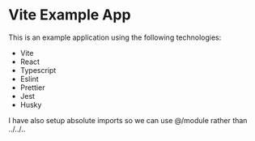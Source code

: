 # Vite Example App

This is an example application using the following technologies:

- Vite
- React
- Typescript
- Eslint
- Prettier
- Jest
- Husky

I have also setup absolute imports so we can use @/module rather than ../../..
